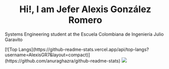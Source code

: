 <h1 align="center">Hi!, I am Jefer Alexis González Romero</h1>
<p  align ="left">Systems Engineering student at the Escuela Colombiana de Ingeniería Julio Garavito</p>
[![Top Langs](https://github-readme-stats.vercel.app/api/top-langs?username=AlexisGR7&layout=compact)](https://github.com/anuraghazra/github-readme-stats)
<img src="https://github-readme-stats.vercel.app/api/top-langs?username=AlexisGR7&layout=compact"/>
